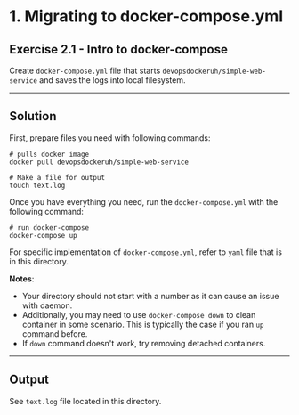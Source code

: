 # 1. Migrating to docker-compose.yml

## Exercise 2.1 - Intro to docker-compose

Create `docker-compose.yml` file that starts `devopsdockeruh/simple-web-service` and saves the logs into local filesystem.

---

## Solution

First, prepare files you need with following commands:
```docker
# pulls docker image
docker pull devopsdockeruh/simple-web-service

# Make a file for output
touch text.log
```

Once you have everything you need, run the `docker-compose.yml` with the following command:
```docker
# run docker-compose
docker-compose up
```
For specific implementation of `docker-compose.yml`, refer to `yaml` file that is in this directory.

__Notes__: 
* Your directory should not start with a number as it can cause an issue with daemon. 
* Additionally, you may need to use `docker-compose down` to clean container in some scenario. This is typically the case if you ran `up` command before.
* If `down` command doesn't work, try removing detached containers.

---

## Output

See `text.log` file located in this directory.